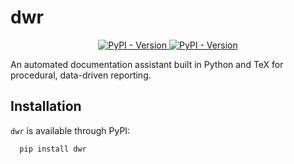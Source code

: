 # dwr

<p align="center">
<a href="https://pypi.org/project/flexi" target="_blank">
    <img src="https://img.shields.io/pypi/v/flexi?label=version&logo=python&logoColor=%23fff&color=306998" alt="PyPI - Version">
</a>

<a href="https://pypi.org/project/flexi" target="_blank">
    <img src="https://img.shields.io/pypi/pyversions/flexi.svg?logo=python&logoColor=%23fff&color=306998" alt="PyPI - Version">
</a>
</p>

An automated documentation assistant built in Python and TeX for procedural, data-driven reporting.

## Installation

`dwr` is available through PyPI:

```bash
  pip install dwr
```
